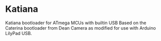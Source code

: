 # Katiana
Katiana bootloader for ATmega MCUs with builtin USB
Based on the Caterina bootloader from Dean Camera as modified for use with Arduino LilyPad USB.
